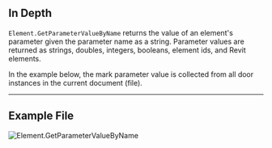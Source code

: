 ## In Depth
`Element.GetParameterValueByName` returns the value of an element's parameter given the parameter name as a string. Parameter values are returned as strings, doubles, integers, booleans, element ids, and Revit elements.

In the example below, the mark parameter value is collected from all door instances in the current document (file).
___
## Example File

![Element.GetParameterValueByName](./Revit.Elements.Element.GetParameterValueByName_img.jpg)